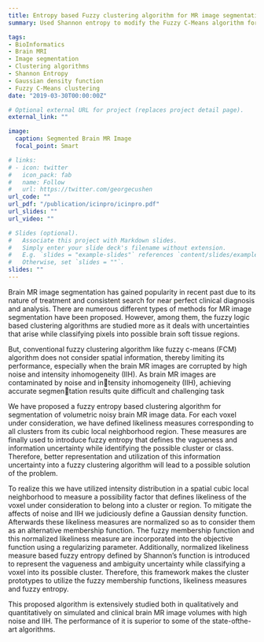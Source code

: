 ```yaml
---
title: Entropy based Fuzzy clustering algorithm for MR image segmentation
summary: Used Shannon entropy to modify the Fuzzy C-Means algorithm for segmenting volumetric brain MR images, model was evaluated on the Brainweb dataset and IBSR dataset before utilizing for the real-patient image volumes

tags:
- BioInformatics
- Brain MRI
- Image segmentation
- Clustering algorithms
- Shannon Entropy
- Gaussian density function
- Fuzzy C-Means clustering
date: "2019-03-30T00:00:00Z"

# Optional external URL for project (replaces project detail page).
external_link: ""

image:
  caption: Segmented Brain MR Image
  focal_point: Smart

# links:
# - icon: twitter
#   icon_pack: fab
#   name: Follow
#   url: https://twitter.com/georgecushen
url_code: ""
url_pdf: "/publication/icinpro/icinpro.pdf"
url_slides: ""
url_video: ""

# Slides (optional).
#   Associate this project with Markdown slides.
#   Simply enter your slide deck's filename without extension.
#   E.g. `slides = "example-slides"` references `content/slides/example-slides.md`.
#   Otherwise, set `slides = ""`.
slides: ""
---
```


Brain MR image segmentation has gained popularity in recent past due to its nature of treatment and consistent search for near perfect clinical diagnosis and analysis. There are numerous different types of methods for MR image segmentation have been proposed. However, among them, the fuzzy logic based clustering algorithms are studied more as it deals with uncertainties that arise while classifying pixels into possible brain soft tissue regions. 

But, conventional fuzzy clustering algorithm like fuzzy c-means (FCM) algorithm does not consider spatial information, thereby limiting its performance, especially when the brain MR images are corrupted by high noise and intensity inhomogeneity (IIH). As brain MR images are contaminated by noise and intensity inhomogeneity (IIH), achieving accurate segmentation results quite difficult and challenging task

We have proposed a fuzzy entropy based clustering algorithm for segmentation of volumetric noisy brain MR image data. For each voxel under consideration, we have defined likeliness measures corresponding to all clusters from its cubic local neighborhood region. These measures are finally used to introduce fuzzy entropy that defines the vagueness and information uncertainty while identifying the possible cluster or class. Therefore, better representation and utilization of this information uncertainty into a fuzzy clustering algorithm will lead to a possible solution of the problem. 

To realize this we have utilized intensity distribution in a spatial cubic local neighborhood to measure a possibility factor that defines likeliness of the voxel under consideration to belong into a cluster or region. To mitigate the affects of noise and IIH we judiciously define a Gaussian density function. Afterwards these likeliness measures are normalized so as to consider them as an alternative membership function. The fuzzy membership function and this normalized likeliness measure are incorporated into the objective function using a regularizing parameter. Additionally, normalized likeliness measure based fuzzy entropy defined by Shannon’s function is introduced to represent the vagueness and ambiguity uncertainty while classifying a voxel into its possible cluster. Therefore, this framework makes the cluster prototypes to utilize the fuzzy membership functions, likeliness measures and fuzzy entropy.

This proposed algorithm is extensively studied both in qualitatively and quantitatively on simulated and clinical brain MR image volumes with high noise and IIH. The performance of it is superior to some of the state-ofthe-art algorithms.
